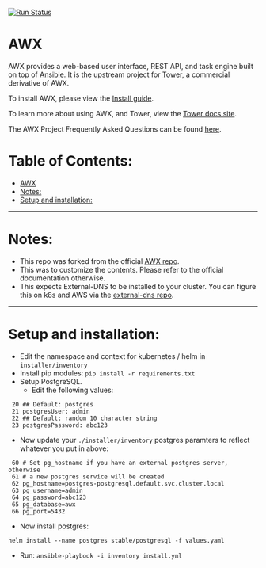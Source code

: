 [![Run Status](https://api.shippable.com/projects/591c82a22f895107009e8b35/badge?branch=devel)](https://app.shippable.com/github/ansible/awx)

AWX
===

AWX provides a web-based user interface, REST API, and task engine built on top of [Ansible](https://github.com/ansible/ansible). It is the upstream project for [Tower](https://www.ansible.com/tower), a commercial derivative of AWX.  

To install AWX, please view the [Install guide](./INSTALL.md).

To learn more about using AWX, and Tower, view the [Tower docs site](http://docs.ansible.com/ansible-tower/index.html).

The AWX Project Frequently Asked Questions can be found [here](https://www.ansible.com/awx-project-faq).

# Table of Contents:
   * [AWX](#awx)
   * [Notes:](#notes)
   * [Setup and installation:](#setup-and-installation)

---

# Notes:
* This repo was forked from the official [AWX repo](https://github.com/ansible/awx).
* This was to customize the contents.  Please refer to the official documentation otherwise.
* This expects External-DNS to be installed to your cluster.  You can figure this on k8s and AWS via the [external-dns repo](https://github.com/kubernetes-incubator/external-dns).

---

# Setup and installation:
* Edit the namespace and context for kubernetes / helm in `installer/inventory`
* Install pip modules:
  `pip install -r requirements.txt`
* Setup PostgreSQL.
  * Edit the following values:
```
 20 ## Default: postgres
 21 postgresUser: admin
 22 ## Default: random 10 character string
 23 postgresPassword: abc123
```

  * Now update your `./installer/inventory` postgres paramters to reflect whatever you put in above:
```
 60 # Set pg_hostname if you have an external postgres server, otherwise
 61 # a new postgres service will be created
 62 pg_hostname=postgres-postgresql.default.svc.cluster.local
 63 pg_username=admin
 64 pg_password=abc123
 65 pg_database=awx
 66 pg_port=5432
```

  * Now install postgres:

  `helm install --name postgres stable/postgresql -f values.yaml`

* Run:
  `ansible-playbook -i inventory install.yml`
